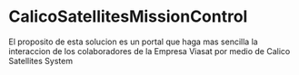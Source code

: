 # CalicoSatellitesMissionControl

El proposito de esta solucion es un portal que haga mas sencilla la interaccion de los colaboradores de la Empresa Viasat por medio de Calico Satellites System
